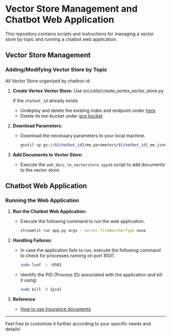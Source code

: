 # Vector Store Management and Chatbot Web Application

This repository contains scripts and instructions for managing a vector store by topic and running a chatbot web application.

## Vector Store Management

### Adding/Modifying Vector Store by Topic
All Vector Store organized by chatbot-id.

1. **Create Vertex Vector Store:**
    Use src/utils/create_vertex_vector_store.py

   If the `chatbot_id` already exists
   - Undeploy and delete the existing index and endpoint under [here](https://console.cloud.google.com/vertex-ai/matching-engine/indexes?project=ecg-ai-416210).
   - Delete its me-bucket under [gcp bucket](https://console.cloud.google.com/storage/browser?project=ecg-ai-416210&pageState=(%22StorageBucketsTable%22:(%22f%22:%22%255B%255D%22,%22s%22:%5B(%22i%22:%22name%22,%22s%22:%220%22)%5D,%22r%22:30))&prefix=&forceOnBucketsSortingFiltering=true)

2. **Download Parameters:**
   - Download the necessary parameters to your local machine.
     ```bash
     gsutil cp gs://${chatbot_id}/me_parameters/${chatbot_id}_me.json ../vector_store_me_parameters/
     ```

3. **Add Documents to Vector Store:**
   - Execute the `add_docs_to_vectorstore.ipynb` script to add documents to the vector store.


## Chatbot Web Application

### Running the Web Application

1. **Run the Chatbot Web Application:**
   - Execute the following command to run the web application.
     ```bash
     streamlit run app.py args --server.fileWatcherType none
     ```

2. **Handling Failures:**
   - In case the application fails to run, execute the following command to check for processes running on port 8501.
     ```bash
     sudo lsof -i :8502
     ```
   - Identify the PID (Process ID) associated with the application and kill it using:
     ```bash
     sudo kill -9 {pid}
     ```

3. **Reference**
   - [How to use Insurance documents](https://docs.google.com/document/d/1tEfC0ebZDBpDwmxZM5mCYC4dAHOCOp9Sj1ht74APxI4/edit)
---

Feel free to customize it further according to your specific needs and details!